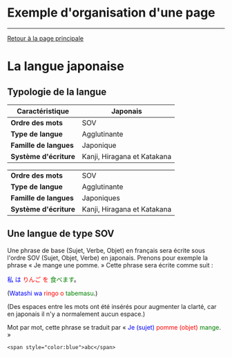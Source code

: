 # Exemple d'organisation d'une page
---
[Retour à la page principale](index.md)
# La langue japonaise

## Typologie de la langue

|Caractéristique|Japonais|
|---|---|
|**Ordre des mots**|SOV|
|**Type de langue**|Agglutinante|
|**Famille de langues**|Japonique|
|**Système d'écriture**|Kanji, Hiragana et Katakana|
<table>
<tr>
  <td><b>Ordre des mots</b></td>
  <td>SOV</td>
</tr>
<tr>
  <td><b>Type de langue</b></td>
  <td>Agglutinante</td>
</tr><tr>
  <td><b>Famille de langues</b></td>
  <td>Japoniques</td>
</tr><tr>
  <td><b>Système d'écriture</b></td>
  <td>Kanji, Hiragana et Katakana</td>
</tr>
</table>

## Une langue de type SOV

Une phrase de base (Sujet, Verbe, Objet) en français sera écrite sous l'ordre SOV (Sujet, Objet, Verbe) en japonais. 
Prenons pour exemple la phrase « Je mange une pomme. » Cette phrase sera écrite comme suit :

<span style="color:blue">私 は</span> <span style="color:red">りんご を</span> <span style="color:green">食べます</span>。

(<span style="color:blue">Watashi wa</span> <span style="color:red">ringo o</span> <span style="color:green">tabemasu</span>.)

(Des espaces entre les mots ont été insérés pour augmenter la clarté, car en japonais il n'y a normalement aucun espace.) 

Mot par mot, cette phrase se traduit par « <span style="color:blue">Je (sujet)</span> <span style="color:red">pomme (objet)</span> <span style="color:green">mange</span>. »

`<span style="color:blue">abc</span>`

